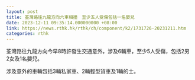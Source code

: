 ```yaml
---
layout: post
title: 荃灣路往九龍方向六車相撞　至少五人受傷包括一名嬰兒
date: 2023-12-11 09:35:14.000000000 +08:00
link: https://news.rthk.hk/rthk/ch/component/k2/1731726-20231211.htm
categories: rthk
---
```


荃灣路往九龍方向今早8時許發生交通意外，涉及6輛車，至少5人受傷，包括2男2女及1名嬰兒。

涉及意外的車輛包括3輛私家車、2輛輕型貨車及1輛的士。
